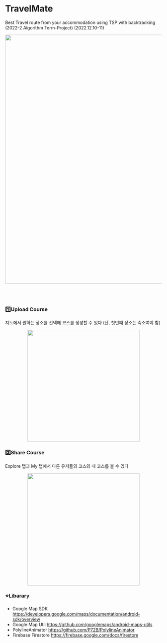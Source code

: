 # TravelMate
Best Travel route from your accommodation using TSP with backtracking (2022-2 Algorithm Term-Project) (2022.12.10-11)

<p align="center">
  <img width="800px" src="https://user-images.githubusercontent.com/87323603/206907122-87ade298-7b08-4a50-b64f-cecb3c411458.png">
</p>
<br/> <br/>

### 1️⃣Upload Course
지도에서 원하는 장소를 선택해 코스를 생성할 수 있다 (단, 첫번째 장소는 숙소여야 함) 
<p align="center">
  <img width="360px" src="https://user-images.githubusercontent.com/87323603/206906784-69e95917-7a31-4c5d-89b3-22c23394a385.gif">
</p>

### 2️⃣Share Course
Explore 탭과 My 탭에서 다른 유저들의 코스와 내 코스를 볼 수 있다
<p align="center">
  <img width="360px" src="https://user-images.githubusercontent.com/87323603/206906268-d0b3d735-2ce5-4ea3-ba9d-3073218fb1ed.gif">
</p>

### ⭐Libarary
- Google Map SDK https://developers.google.com/maps/documentation/android-sdk/overview
- Google Map Util https://github.com/googlemaps/android-maps-utils
- PolylineAnimator https://github.com/P72B/PolylineAnimator
- Firebase Firestore https://firebase.google.com/docs/firestore
